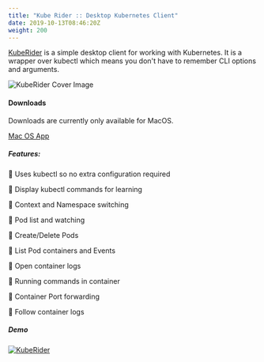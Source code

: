 ```yaml
---
title: "Kube Rider :: Desktop Kubernetes Client"
date: 2019-10-13T08:46:20Z
weight: 200
---
```


[KubeRider](https://github.com/namuan/kube-rider) is a simple desktop client for working with Kubernetes.
It is a wrapper over kubectl which means you don't have to remember CLI options and arguments.

![KubeRider Cover Image](/images/kuberider-cover-image.png)

#### Downloads

Downloads are currently only available for MacOS.

[Mac OS App](https://github.com/namuan/kube-rider-osx/releases/latest)

##### Features:

🚀 Uses kubectl so no extra configuration required

🚀 Display kubectl commands for learning

🚀 Context and Namespace switching

🚀 Pod list and watching

🚀 Create/Delete Pods

🚀 List Pod containers and Events

🚀 Open container logs

🚀 Running commands in container

🚀 Container Port forwarding

🚀 Follow container logs

##### Demo

[![KubeRider](https://img.youtube.com/vi/fhQuB4BNryo/0.jpg)](https://www.youtube.com/watch?v=fhQuB4BNryo)

